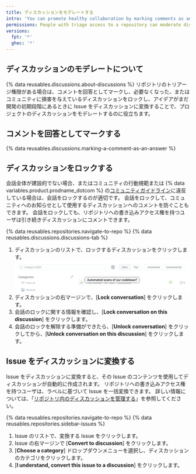 ```yaml
---
title: ディスカッションをモデレートする
intro: 'You can promote healthy collaboration by marking comments as answers, locking or unlocking discussions, converting issues to discussions, and editing or deleting comments, discussions, and categories that don''t align with your community''s code of conduct.'
permissions: People with triage access to a repository can moderate discussions in the repository.
versions:
  fpt: '*'
  ghec: '*'
---
```



## ディスカッションのモデレートについて

{% data reusables.discussions.about-discussions %} リポジトリのトリアージ権限がある場合は、コメントを回答としてマークし、必要なくなった、またはコミュニティに損害を与えているディスカッションをロックし、アイデアがまだ開発の初期段階にあるときに Issue をディスカッションに変換することで、プロジェクトのディスカッションをモデレートするのに役立ちます。

## コメントを回答としてマークする

{% data reusables.discussions.marking-a-comment-as-an-answer %}

## ディスカッションをロックする

会話全体が建設的でない場合、またはコミュニティの行動規範または {% data variables.product.prodname_dotcom %} の[コミュニティガイドライン](/free-pro-team@latest/github/site-policy/github-community-guidelines)に違反している場合は、会話をロックするのが適切です。 会話をロックして、コミュニティへのお知らせとして使用するディスカッションへのコメントを防ぐこともできます。 会話をロックしても、リポジトリへの書き込みアクセス権を持つユーザは引き続きディスカッションにコメントできます。

{% data reusables.repositories.navigate-to-repo %}
{% data reusables.discussions.discussions-tab %}
1. ディスカッションのリストで、ロックするディスカッションをクリックします。 ![ディスカッションのロック](/assets/images/help/discussions/unanswered-discussion.png)
1. ディスカッションの右マージンで、[**Lock conversation**] をクリックします。
1. 会話のロックに関する情報を確認し、[**Lock conversation on this discussion**] をクリックします。
1. 会話のロックを解除する準備ができたら、[**Unlock conversation**] をクリックしてから、[**Unlock conversation on this discussion**] をクリックします。

## Issue をディスカッションに変換する

Issue をディスカッションに変換すると、その Issue のコンテンツを使用してディスカッションが自動的に作成されます。 リポジトリへの書き込みアクセス権を持つユーザは、ラベルに基づいて Issue を一括変換できます。 詳しい情報については、「[リポジトリ内のディスカッションを管理する](/discussions/managing-discussions-for-your-community/managing-discussions-in-your-repository)」を参照してください。

{% data reusables.repositories.navigate-to-repo %}
{% data reusables.repositories.sidebar-issues %}
1. Issue のリストで、変換する Issue をクリックします。
1. Issue の右マージンで [**Convert to discussion**] をクリックします。
1. [**Choose a category**] ドロップダウンメニューを選択し、ディスカッションのカテゴリをクリックします。
1. [**I understand, convert this issue to a discussion**] をクリックします。
